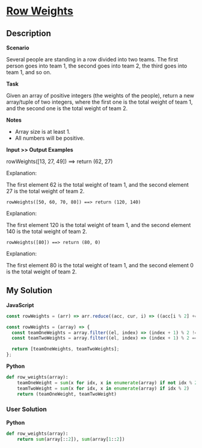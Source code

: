 # [Row Weights](https://www.codewars.com/kata/5abd66a5ccfd1130b30000a9)

## Description

**Scenario**

Several people are standing in a row divided into two teams.
The first person goes into team 1, the second goes into team 2, the third goes into team 1, and so on.

**Task**

Given an array of positive integers (the weights of the people), return a new array/tuple of two integers, where the first one is the total weight of team 1, and the second one is the total weight of team 2.

**Notes**

- Array size is at least 1.
- All numbers will be positive.

**Input >> Output Examples**

rowWeights([13, 27, 49]) ==> return (62, 27)

Explanation:

The first element 62 is the total weight of team 1, and the second element 27 is the total weight of team 2.

```
rowWeights([50, 60, 70, 80]) ==> return (120, 140)
```

Explanation:

The first element 120 is the total weight of team 1, and the second element 140 is the total weight of team 2.

```
rowWeights([80]) ==> return (80, 0)
```

Explanation:

The first element 80 is the total weight of team 1, and the second element 0 is the total weight of team 2.

## My Solution

**JavaScript**

```js
const rowWeights = (arr) => arr.reduce((acc, cur, i) => ((acc[i % 2] += cur), acc), [0, 0]);
```

```js
const rowWeights = (array) => {
  const teamOneWeights = array.filter((el, index) => (index + 1) % 2 !== 0).reduce((acc, curr) => acc + curr, 0);
  const teamTwoWeights = array.filter((el, index) => (index + 1) % 2 === 0).reduce((acc, curr) => acc + curr, 0);

  return [teamOneWeights, teamTwoWeights];
};
```

**Python**

```py
def row_weights(array):
    teamOneWeight = sum(x for idx, x in enumerate(array) if not idx % 2)
    teamTwoWeight = sum(x for idx, x in enumerate(array) if idx % 2)
    return (teamOneWeight, teamTwoWeight)
```

### User Solution

**Python**

```py
def row_weights(array):
    return sum(array[::2]), sum(array[1::2])
```
